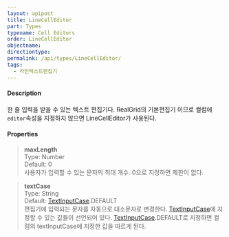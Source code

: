 ```yaml
---
layout: apipost
title: LineCellEditor
part: Types
typename: Cell Editors
order: LineCellEditor
objectname: 
directiontype: 
permalink: /api/types/LineCellEditor/
tags:
  - 라인텍스트편집기
---
```



#### Description

한 줄 입력을 받을 수 있는 텍스트 편집기다. RealGrid의 기본편집기 이므로 컬럼에 `editor`속성을 지정하지 않으면 LineCellEditor가 사용된다.


#### Properties

> **maxLength**  
> Type: Number  
> Default: 0  
> 사용자가 입력할 수 있는 문자의 최대 개수. 0으로 지정하면 제한이 없다.  


> **textCase**  
> Type: String  
> Default: [TextInputCase](/api/types/TextInputCase).DEFAULT  
> 편집기에 입력되는 문자를 자동으로 대소문자로 변경한다. [TextInputCase](/api/types/TextInputCase)에 지정할 수 있는 값들이 선언되어 있다. [TextInputCase](/api/types/TextInputCase).DEFAULT로 지정하면 컬럼의 textInputCase에 지정한 값을 따르게 된다.
